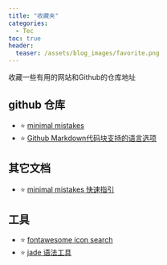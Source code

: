 ```yaml
---
title: "收藏夹"
categories:
  - Tec
toc: true
header:
  teaser: /assets/blog_images/favorite.png
---
```

收藏一些有用的网站和Github的仓库地址

## github 仓库
 * ⭐️ [minimal mistakes](https://github.com/mmistakes/minimal-mistakes)
 * ⭐️ [Github Markdown代码块支持的语言选项](https://github.com/github/linguist/blob/master/lib/linguist/languages.yml)


## 其它文档
 * ⭐️ [minimal mistakes 快速指引](https://mmistakes.github.io/minimal-mistakes/docs/quick-start-guide/)

## 工具
 * ⭐️ [fontawesome icon search](https://fontawesome.com/icons?d=gallery) 
 * ⭐️ [jade 语法工具](http://naltatis.github.io/jade-syntax-docs/)